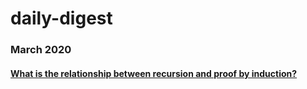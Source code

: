 # daily-digest
### March 2020
#### [What is the relationship between recursion and proof by induction?](type-theory-recursion-induction.md)
